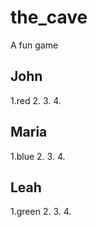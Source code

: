 # the_cave
A fun game

## John

1.red
2.
3.
4.

## Maria

1.blue
2.
3.
4.

## Leah

1.green
2.
3.
4.

